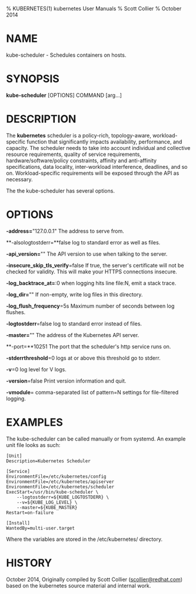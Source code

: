 % KUBERNETES(1) kubernetes User Manuals
% Scott Collier
% October 2014
# NAME
kube-scheduler \- Schedules containers on hosts.

# SYNOPSIS
**kube-scheduler** [OPTIONS] COMMAND [arg...]

# DESCRIPTION

The **kubernetes** scheduler is a policy-rich, topology-aware, workload-specific function that significantly impacts availability, performance, and capacity. The scheduler needs to take into account individual and collective resource requirements, quality of service requirements, hardware/software/policy constraints, affinity and anti-affinity specifications, data locality, inter-workload interference, deadlines, and so on. Workload-specific requirements will be exposed through the API as necessary. 

The the kube-scheduler has several options. 

# OPTIONS
**-address=**"127.0.0.1"
	The address to serve from.

**-alsologtostderr=**false
	log to standard error as well as files.

**-api_version=**""
	The API version to use when talking to the server.

**-insecure_skip_tls_verify**=false
	If true, the server's certificate will not be checked for validity. This will make your HTTPS connections insecure.

**-log_backtrace_at=**:0
	when logging hits line file:N, emit a stack trace.

**-log_dir=**""
	If non-empty, write log files in this directory.

**-log_flush_frequency**=5s
	Maximum number of seconds between log flushes.

**-logtostderr**=false
	log to standard error instead of files.

**-master=**""
	The address of the Kubernetes API server.

**-port=**10251
	The port that the scheduler's http service runs on.

**-stderrthreshold**=0
	logs at or above this threshold go to stderr.

**-v**=0
	log level for V logs.

**-version**=false
	Print version information and quit.

**-vmodule**=
	comma-separated list of pattern=N settings for file-filtered logging.

# EXAMPLES

The kube-scheduler can be called manually or from systemd.  An example unit file looks as such:

	[Unit]
	Description=Kubernetes Scheduler
	
	[Service]
	EnvironmentFile=/etc/kubernetes/config
	EnvironmentFile=/etc/kubernetes/apiserver
	EnvironmentFile=/etc/kubernetes/scheduler
	ExecStart=/usr/bin/kube-scheduler \
	    --logtostderr=${KUBE_LOGTOSTDERR} \
	    --v=${KUBE_LOG_LEVEL} \
	    --master=${KUBE_MASTER}
	Restart=on-failure

	[Install]
	WantedBy=multi-user.target


Where the variables are stored  in the /etc/kubernetes/ directory.

# HISTORY
October 2014, Originally compiled by Scott Collier (scollier@redhat.com) based
 on the kubernetes source material and internal work.
